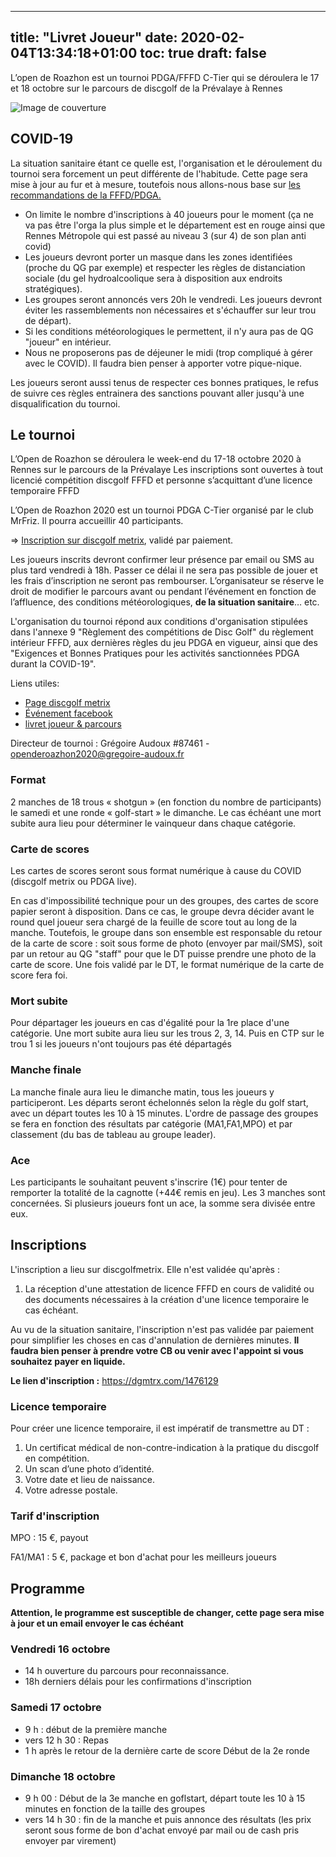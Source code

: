 
---
title: "Livret Joueur"
date: 2020-02-04T13:34:18+01:00
toc: true
draft: false
---

L’open de Roazhon est un tournoi PDGA/FFFD C-Tier qui se déroulera le 17 et 18 octobre sur le parcours de discgolf de la Prévalaye à Rennes

![Image de couverture](/affiche.jpg)


## COVID-19

La situation sanitaire étant ce quelle est, l'organisation et le déroulement du tournoi sera forcement un peut différente de l'habitude. Cette page sera mise à jour au fur et à mesure, toutefois nous allons-nous base sur [les recommandations de la FFFD/PDGA.](/PDGA_exigences_et_bonnes_pratiques_discgolf_durant_Covid19_FR.pdf)

 - On limite le nombre d'inscriptions à 40 joueurs pour le moment (ça ne va pas être l'orga la plus simple et le département est en rouge ainsi que Rennes Métropole qui est passé au niveau 3 (sur 4) de son plan anti covid)
 - Les joueurs devront porter un masque dans les zones identifiées (proche du QG par exemple) et respecter les règles de distanciation sociale (du gel hydroalcoolique sera à disposition aux endroits stratégiques).
 - Les groupes seront annoncés vers 20h le vendredi. Les joueurs devront éviter les rassemblements non nécessaires et s'échauffer sur leur trou de départ).
 - Si les conditions météorologiques le permettent, il n'y aura pas de QG "joueur" en intérieur. 
 - Nous ne proposerons pas de déjeuner le midi (trop compliqué à gérer avec le COVID). Il faudra bien penser à apporter votre pique-nique.

Les joueurs seront aussi tenus de respecter ces bonnes pratiques, le refus de suivre ces règles entrainera des sanctions pouvant aller jusqu'à une disqualification du tournoi.

## Le tournoi

L’Open de Roazhon se déroulera le week-end du 17-18 octobre 2020 à Rennes sur le parcours de la Prévalaye
Les inscriptions sont ouvertes à tout licencié compétition discgolf FFFD et personne s’acquittant d’une licence temporaire FFFD

L’Open de Roazhon 2020 est un tournoi PDGA C-Tier organisé par le club MrFriz. Il pourra accueillir 40 participants. 

=> [Inscription sur discgolf metrix](https://discgolfmetrix.com/1155967), validé par paiement.

Les joueurs inscrits devront confirmer leur présence par email ou SMS au plus tard vendredi à 18h. Passer ce délai il ne sera pas possible de jouer et les frais d’inscription ne seront pas rembourser.
L’organisateur se réserve le droit de modifier le parcours avant ou pendant l’événement en fonction de l’affluence, des
conditions météorologiques, __de la situation sanitaire__… etc.

L'organisation du tournoi répond aux conditions d'organisation stipulées dans l'annexe 9 "Règlement des compétitions de Disc Golf" du règlement intérieur FFFD, aux dernières règles du jeu PDGA en vigueur, ainsi que des "Exigences et Bonnes Pratiques pour les activités sanctionnées PDGA durant la COVID-19". 

Liens utiles:

 - [Page discgolf metrix](https://discgolfmetrix.com/1476129)
 - [Événement facebook]()
 - [livret joueur & parcours](https://open-de-roazhon-2020.now.sh)

Directeur de tournoi
: Grégoire Audoux #87461 - <openderoazhon2020@gregoire-audoux.fr>

### Format
2 manches de 18 trous « shotgun » (en fonction du nombre de participants) le samedi et une ronde « golf-start » le dimanche. Le cas échéant une mort subite aura lieu pour déterminer le vainqueur dans chaque catégorie.

### Carte de scores

Les cartes de scores seront sous format numérique à cause du COVID (discgolf metrix ou PDGA live).
  
En cas d'impossibilité technique pour un des groupes, des cartes de score papier seront à disposition. Dans ce cas, le groupe devra décider avant le round quel joueur sera chargé de la feuille de score tout au long de la manche. Toutefois, le groupe dans son ensemble est responsable du retour de la carte de score : soit sous forme de photo (envoyer par mail/SMS), soit par un retour au QG "staff" pour que le DT puisse prendre une photo de la carte de score. Une fois validé par le DT, le format numérique de la carte de score fera foi.

### Mort subite

Pour départager les joueurs en cas d'égalité pour la 1re place d'une catégorie.
Une mort subite aura lieu sur les trous 2, 3, 14. Puis en CTP sur le trou 1 si les joueurs n'ont toujours pas été départagés

### Manche finale
La manche finale aura lieu le dimanche matin, tous les joueurs y participeront.
Les départs seront échelonnés selon la règle du golf start, avec un départ toutes les 10 à 15 minutes.
L'ordre de passage des groupes se fera en fonction des résultats par catégorie (MA1,FA1,MPO) et par classement (du bas de tableau au groupe leader). 


### Ace

Les participants le souhaitant peuvent s'inscrire (1€) pour tenter de remporter la totalité de la cagnotte (+44€ remis en jeu).
Les 3 manches sont concernées. Si plusieurs joueurs font un ace, la somme sera divisée entre eux.

## Inscriptions

L'inscription a lieu sur discgolfmetrix. Elle n'est validée qu'après :

1. La réception d'une attestation de licence FFFD en cours de validité ou des documents nécessaires à la création d'une licence temporaire le cas échéant.

Au vu de la situation sanitaire, l'inscription n'est pas validée par paiement pour simplifier les choses en cas d'annulation de dernières minutes. __Il faudra bien penser à prendre votre CB ou venir avec l'appoint si vous souhaitez payer en liquide.__


__Le lien d'inscription :__ https://dgmtrx.com/1476129


### Licence temporaire

Pour créer une licence temporaire, il est impératif de transmettre au DT :

1. Un certificat médical de non-contre-indication à la pratique du discgolf en compétition.
2. Un scan d’une photo d’identité.
3. Votre date et lieu de naissance.
4. Votre adresse postale.



### Tarif d'inscription

MPO
: 15 €, payout

FA1/MA1
: 5 €, package et bon d'achat pour les meilleurs joueurs

## Programme

__Attention, le programme est susceptible de changer, cette page sera mise à jour et un email envoyer le cas échéant__

### Vendredi 16 octobre
- 14 h ouverture du parcours pour reconnaissance.
- 18h derniers délais pour les confirmations d'inscription 

### Samedi 17 octobre

- 9 h : début de la première manche
- vers 12 h 30 : Repas 
- 1 h après le retour de la dernière carte de score Début de la 2e ronde

### Dimanche 18 octobre

 - 9 h 00 : Début de la 3e manche en goflstart, départ toute les 10 à 15 minutes en fonction de la taille des groupes
 - vers 14 h 30 : fin de la manche et puis annonce des résultats (les prix seront sous forme de bon d'achat envoyé par mail ou de cash pris envoyer par virement)
